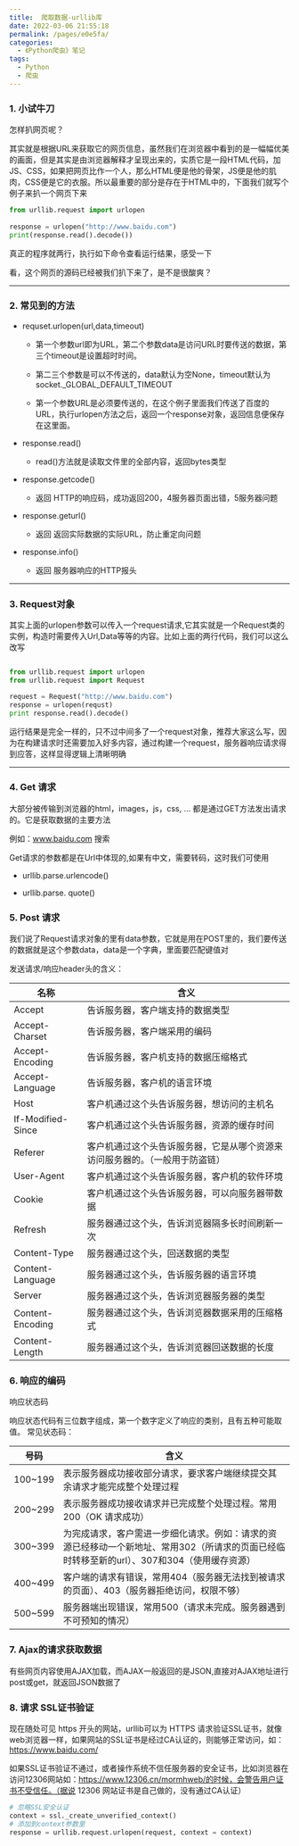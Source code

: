 ```yaml
---
title:  爬取数据-urllib库
date: 2022-03-06 21:55:18
permalink: /pages/e0e5fa/
categories:
  - 《Python爬虫》笔记
tags:
  - Python
  - 爬虫
---
```


### 1. 小试牛刀
怎样扒网页呢？

其实就是根据URL来获取它的网页信息，虽然我们在浏览器中看到的是一幅幅优美的画面，但是其实是由浏览器解释才呈现出来的，实质它是一段HTML代码，加 JS、CSS，如果把网页比作一个人，那么HTML便是他的骨架，JS便是他的肌肉，CSS便是它的衣服。所以最重要的部分是存在于HTML中的，下面我们就写个例子来扒一个网页下来

```python
from urllib.request import urlopen
 
response = urlopen("http://www.baidu.com")
print(response.read().decode())

```
真正的程序就两行，执行如下命令查看运行结果，感受一下

看，这个网页的源码已经被我们扒下来了，是不是很酸爽？



---

### 2. 常见到的方法



- requset.urlopen(url,data,timeout)
    - 第一个参数url即为URL，第二个参数data是访问URL时要传送的数据，第三个timeout是设置超时时间。
    
    - 第二三个参数是可以不传送的，data默认为空None，timeout默认为 socket._GLOBAL_DEFAULT_TIMEOUT
    
    - 第一个参数URL是必须要传送的，在这个例子里面我们传送了百度的URL，执行urlopen方法之后，返回一个response对象，返回信息便保存在这里面。


- response.read()
    - read()方法就是读取文件里的全部内容，返回bytes类型
- response.getcode()
    - 返回 HTTP的响应码，成功返回200，4服务器页面出错，5服务器问题

- response.geturl()
    - 返回 返回实际数据的实际URL，防止重定向问题

- response.info()
    - 返回 服务器响应的HTTP报头


---

### 3. Request对象
 其实上面的urlopen参数可以传入一个request请求,它其实就是一个Request类的实例，构造时需要传入Url,Data等等的内容。比如上面的两行代码，我们可以这么改写

```python

from urllib.request import urlopen
from urllib.request import Request

request = Request("http://www.baidu.com")
response = urlopen(requst)
print response.read().decode()

```

运行结果是完全一样的，只不过中间多了一个request对象，推荐大家这么写，因为在构建请求时还需要加入好多内容，通过构建一个request，服务器响应请求得到应答，这样显得逻辑上清晰明确

---

### 4. Get 请求

大部分被传输到浏览器的html，images，js，css, … 都是通过GET方法发出请求的。它是获取数据的主要方法

例如：www.baidu.com 搜索

Get请求的参数都是在Url中体现的,如果有中文，需要转码，这时我们可使用

- urllib.parse.urlencode()

- urllib.parse. quote()



### 5. Post 请求

我们说了Request请求对象的里有data参数，它就是用在POST里的，我们要传送的数据就是这个参数data，data是一个字典，里面要匹配键值对

发送请求/响应header头的含义：

名称 | 含义
---|---
Accept | 告诉服务器，客户端支持的数据类型
Accept-Charset | 告诉服务器，客户端采用的编码
Accept-Encoding | 告诉服务器，客户机支持的数据压缩格式
Accept-Language | 告诉服务器，客户机的语言环境
Host | 客户机通过这个头告诉服务器，想访问的主机名
If-Modified-Since | 客户机通过这个头告诉服务器，资源的缓存时间
Referer | 客户机通过这个头告诉服务器，它是从哪个资源来访问服务器的。（一般用于防盗链）
User-Agent | 客户机通过这个头告诉服务器，客户机的软件环境
Cookie | 客户机通过这个头告诉服务器，可以向服务器带数据
Refresh | 服务器通过这个头，告诉浏览器隔多长时间刷新一次
Content-Type | 服务器通过这个头，回送数据的类型
Content-Language | 服务器通过这个头，告诉服务器的语言环境
Server | 服务器通过这个头，告诉浏览器服务器的类型
Content-Encoding | 服务器通过这个头，告诉浏览器数据采用的压缩格式
Content-Length | 服务器通过这个头，告诉浏览器回送数据的长度

### 6. 响应的编码
响应状态码

响应状态代码有三位数字组成，第一个数字定义了响应的类别，且有五种可能取值。
常见状态码：

号码 | 含义
-----|---
100~199 | 表示服务器成功接收部分请求，要求客户端继续提交其余请求才能完成整个处理过程
200~299 | 表示服务器成功接收请求并已完成整个处理过程。常用200（OK 请求成功）
300~399 | 为完成请求，客户需进一步细化请求。例如：请求的资源已经移动一个新地址、常用302（所请求的页面已经临时转移至新的url）、307和304（使用缓存资源）
400~499 | 客户端的请求有错误，常用404（服务器无法找到被请求的页面）、403（服务器拒绝访问，权限不够）
500~599 | 服务器端出现错误，常用500（请求未完成。服务器遇到不可预知的情况）


### 7. Ajax的请求获取数据

有些网页内容使用AJAX加载，而AJAX一般返回的是JSON,直接对AJAX地址进行post或get，就返回JSON数据了

### 8. 请求 SSL证书验证
现在随处可见 https 开头的网站，urllib可以为 HTTPS 请求验证SSL证书，就像web浏览器一样，如果网站的SSL证书是经过CA认证的，则能够正常访问，如：https://www.baidu.com/

如果SSL证书验证不通过，或者操作系统不信任服务器的安全证书，比如浏览器在访问12306网站如：https://www.12306.cn/mormhweb/的时候，会警告用户证书不受信任。（据说 12306 网站证书是自己做的，没有通过CA认证）
```python
# 忽略SSL安全认证
context = ssl._create_unverified_context()
# 添加到context参数里
response = urllib.request.urlopen(request, context = context)
```

